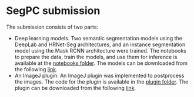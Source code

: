 # SegPC submission

The submission consists of two parts:
- Deep learning models. Two semantic segmentation models using the DeepLab and HRNet-Seg architectures, and an instance segmentation model using the Mask RCNN architecture were trained. The notebooks to prepare the data, train the models, and use them for inference is available at the [notebooks folder](notebooks). The models can be downloaded from the following [link](https://unirioja-my.sharepoint.com/:f:/g/personal/joheras_unirioja_es/EkiF6QjyizhIkp4_hTBfSOEBAqYmOBAG_ynp_maKrP0qFA?e=AQvo7u).
- An ImageJ plugin. An ImageJ plugin was implemented to postprocess the images. The code for the plugin is available in the [plugin folder](plugin). The plugin can be downloaded from the following [link](https://github.com/joheras/SegPC_submission/releases/tag/plugin).

